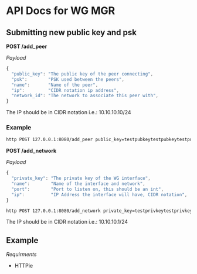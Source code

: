 # API Docs for WG MGR

## Submitting new public key and psk

__POST /add_peer__

*Payload*
```javascript
{
  "public_key": "The public key of the peer connecting",
  "psk":        "PSK used between the peers",
  "name":       "Name of the peer",
  "ip":         "CIDR notation ip address",
  "network_id": "The network to associate this peer with",
}
```

The IP should be in CIDR notation i.e.: 10.10.10.10/24

### Example
```bash
http POST 127.0.0.1:8080/add_peer public_key=testpubkeytestpubkeytestpubkeytestpubkeytes= name=asd psk=AjC7NUjxJNn9/AQDCGTuPGfWMhBzdCJNszdoxuuybAI= ip=10.10.10.10/24
```

__POST /add_network__

*Payload*
```javascript
{
  "private_key": "The private key of the WG interface",
  "name":        "Name of the interface and network",
  "port":        "Port to listen on, this should be an int",
  "ip":          "IP Address the interface will have, CIDR notation", 
}
```

```bash
http POST 127.0.0.1:8080/add_network private_key=testprivkeytestprivkeytestprivkeytestprivke= name=asd port=45453 ip=10.10.10.1/24
```

The IP should be in CIDR notation i.e.: 10.10.10.1/24

## Example

*Requirments*
- HTTPie


